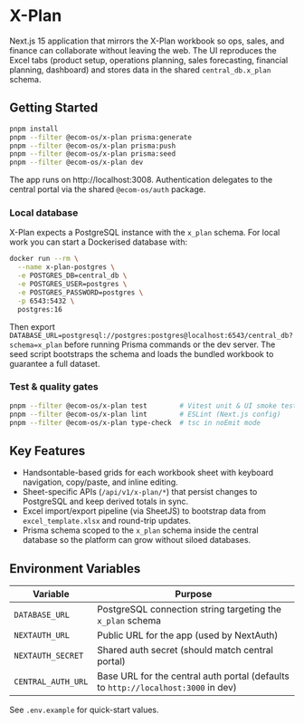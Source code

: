 # X-Plan

Next.js 15 application that mirrors the X-Plan workbook so ops, sales, and finance can collaborate without leaving the web. The UI reproduces the Excel tabs (product setup, operations planning, sales forecasting, financial planning, dashboard) and stores data in the shared `central_db.x_plan` schema.

## Getting Started

```bash
pnpm install
pnpm --filter @ecom-os/x-plan prisma:generate
pnpm --filter @ecom-os/x-plan prisma:push
pnpm --filter @ecom-os/x-plan prisma:seed
pnpm --filter @ecom-os/x-plan dev
```

The app runs on http://localhost:3008. Authentication delegates to the central portal via the shared `@ecom-os/auth` package.

### Local database

X-Plan expects a PostgreSQL instance with the `x_plan` schema. For local work you can start a Dockerised database with:

```bash
docker run --rm \
  --name x-plan-postgres \
  -e POSTGRES_DB=central_db \
  -e POSTGRES_USER=postgres \
  -e POSTGRES_PASSWORD=postgres \
  -p 6543:5432 \
  postgres:16
```

Then export `DATABASE_URL=postgresql://postgres:postgres@localhost:6543/central_db?schema=x_plan` before running Prisma commands or the dev server. The seed script bootstraps the schema and loads the bundled workbook to guarantee a full dataset.

### Test & quality gates

```bash
pnpm --filter @ecom-os/x-plan test        # Vitest unit & UI smoke tests
pnpm --filter @ecom-os/x-plan lint        # ESLint (Next.js config)
pnpm --filter @ecom-os/x-plan type-check  # tsc in noEmit mode
```

## Key Features

- Handsontable-based grids for each workbook sheet with keyboard navigation, copy/paste, and inline editing.
- Sheet-specific APIs (`/api/v1/x-plan/*`) that persist changes to PostgreSQL and keep derived totals in sync.
- Excel import/export pipeline (via SheetJS) to bootstrap data from `excel_template.xlsx` and round-trip updates.
- Prisma schema scoped to the `x_plan` schema inside the central database so the platform can grow without siloed databases.

## Environment Variables

| Variable | Purpose |
| --- | --- |
| `DATABASE_URL` | PostgreSQL connection string targeting the `x_plan` schema |
| `NEXTAUTH_URL` | Public URL for the app (used by NextAuth) |
| `NEXTAUTH_SECRET` | Shared auth secret (should match central portal) |
| `CENTRAL_AUTH_URL` | Base URL for the central auth portal (defaults to `http://localhost:3000` in dev) |

See `.env.example` for quick-start values.
